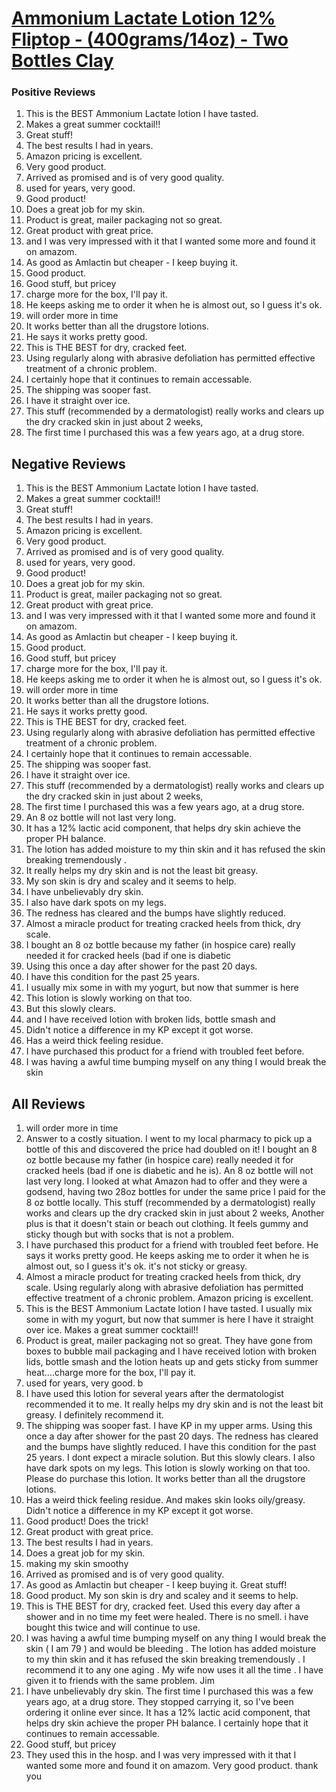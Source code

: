 # [Ammonium Lactate Lotion 12% Fliptop - (400grams/14oz) - Two Bottles Clay](https://products.checkmycream.com/products/Ammonium-Lactate-Lotion-12percent-Fliptop-(400grams14oz)-Two-Bottles-Clay.html)

### Positive Reviews

<ol>
      <li>This is the BEST Ammonium Lactate lotion I have tasted.</li>
      <li>Makes a great summer cocktail!!</li>
      <li>Great stuff!</li>
      <li>The best results I had in years.</li>
      <li>Amazon pricing is excellent.</li>
      <li>Very good product.  </li>
      <li>Arrived as promised and is of very good quality.</li>
      <li>used for years, very good.  </li>
      <li>Good product!  </li>
      <li>Does a great job for my skin.</li>
      <li>Product is great, mailer packaging not so great.  </li>
      <li>Great product with great price.</li>
      <li>and I was very impressed with it that I wanted some more and found it on amazom.</li>
      <li>As good as Amlactin but cheaper - I keep buying it.</li>
      <li>Good product.</li>
      <li>Good stuff, but pricey</li>
      <li>charge more for the box, I&#x27;ll pay it.</li>
      <li>He keeps asking me to order it when he is almost out, so I guess it&#x27;s ok.  </li>
      <li>will order more in time</li>
      <li>It works better than all the drugstore lotions.</li>
      <li>He says it works pretty good.</li>
      <li>This is THE BEST for dry, cracked feet.  </li>
      <li>Using regularly along with abrasive defoliation has permitted effective treatment of a chronic problem.</li>
      <li>I certainly hope that it continues to remain accessable.</li>
      <li>The shipping was sooper fast.</li>
      <li>I have it straight over ice.</li>
      <li>This stuff (recommended by a dermatologist) really works and clears up the dry cracked skin in just about 2 weeks,  </li>
      <li>The first time I purchased this was a few years ago, at a drug store.  </li>
</ol>


<h2>Negative Reviews</h2>
<ol>
<li> This is the BEST Ammonium Lactate lotion I have tasted.</li>
<li> Makes a great summer cocktail!!</li>
<li> Great stuff!</li>
<li> The best results I had in years.</li>
<li> Amazon pricing is excellent.</li>
<li> Very good product.  </li>
<li> Arrived as promised and is of very good quality.</li>
<li> used for years, very good.  </li>
<li> Good product!  </li>
<li> Does a great job for my skin.</li>
<li> Product is great, mailer packaging not so great.  </li>
<li> Great product with great price.</li>
<li> and I was very impressed with it that I wanted some more and found it on amazom.</li>
<li> As good as Amlactin but cheaper - I keep buying it.</li>
<li> Good product.</li>
<li> Good stuff, but pricey</li>
<li> charge more for the box, I&#x27;ll pay it.</li>
<li> He keeps asking me to order it when he is almost out, so I guess it&#x27;s ok.  </li>
<li> will order more in time</li>
<li> It works better than all the drugstore lotions.</li>
<li> He says it works pretty good.</li>
<li> This is THE BEST for dry, cracked feet.  </li>
<li> Using regularly along with abrasive defoliation has permitted effective treatment of a chronic problem.</li>
<li> I certainly hope that it continues to remain accessable.</li>
<li> The shipping was sooper fast.</li>
<li> I have it straight over ice.</li>
<li> This stuff (recommended by a dermatologist) really works and clears up the dry cracked skin in just about 2 weeks,  </li>
<li> The first time I purchased this was a few years ago, at a drug store.  </li>
<li> An 8 oz bottle will not last very long.  </li>
<li> It has a 12% lactic acid component, that helps dry skin achieve the proper PH balance.  </li>
<li> The lotion has added moisture to my thin skin  and it has refused the skin breaking tremendously .  </li>
<li> It really helps my dry skin and is not the least bit greasy.  </li>
<li> My son skin is dry and scaley and it seems to help.</li>
<li> I have unbelievably dry skin.  </li>
<li> I also have dark spots on my legs.</li>
<li> The redness has cleared and the bumps have slightly reduced.</li>
<li> Almost a miracle product for treating cracked heels from thick, dry scale.</li>
<li> I bought an 8 oz bottle because my father (in hospice care) really needed it for cracked heels (bad if one is diabetic</li>
<li> Using this once a day after shower for the past 20 days.</li>
<li> I have this condition for the past 25 years.</li>
<li> I usually mix some in with my yogurt, but now that summer is here</li>
<li> This lotion is slowly working on that too.</li>
<li> But this slowly clears.</li>
<li> and I have received lotion with broken lids, bottle smash and</li>
<li> Didn&#x27;t notice a difference in my KP except it got worse.</li>
<li> Has a weird thick feeling residue.</li>
<li> I have purchased this product for a friend with troubled feet before.  </li>
<li> I was having a awful time bumping myself on any thing I would break the skin</li>
</ol>

<h2>All Reviews</h2>

<ol>
    <li> will order more in time</li>
    <li> Answer to a costly situation. I went to my local pharmacy to pick up a bottle of this and discovered the price had doubled on it! I bought an 8 oz bottle because my father (in hospice care) really needed it for cracked heels (bad if one is diabetic and he is). An 8 oz bottle will not last very long.  I looked at what Amazon had to offer and they were a godsend, having two 28oz bottles for under the same price I paid for the 8 oz bottle locally.  This stuff (recommended by a dermatologist) really works and clears up the dry cracked skin in just about 2 weeks,  Another plus is that it doesn&#x27;t stain or beach out clothing.  It feels gummy and sticky though but with socks that is not a problem.</li>
    <li> I have purchased this product for a friend with troubled feet before.  He says it works pretty good. He keeps asking me to order it when he is almost out, so I guess it&#x27;s ok.  it&#x27;s not sticky or greasy.</li>
    <li> Almost a miracle product for treating cracked heels from thick, dry scale. Using regularly along with abrasive defoliation has permitted effective treatment of a chronic problem. Amazon pricing is excellent.</li>
    <li> This is the BEST Ammonium Lactate lotion I have tasted. I usually mix some in with my yogurt, but now that summer is here I have it straight over ice. Makes a great summer cocktail!!</li>
    <li> Product is great, mailer packaging not so great.  They have gone from boxes to bubble mail packaging and I have received lotion with broken lids, bottle smash and the lotion heats up and gets sticky from summer heat....charge more for the box, I&#x27;ll pay it.</li>
    <li> used for years, very good.  b</li>
    <li> I have used this lotion for several years after the dermatologist recommended it to me.  It really helps my dry skin and is not the least bit greasy.  I definitely recommend it.</li>
    <li> The shipping was sooper fast. I have KP in my upper arms. Using this once a day after shower for the past 20 days. The redness has cleared and the bumps have slightly reduced. I have this condition for the past 25 years. I dont expect a miracle solution. But this slowly clears. I also have dark spots on my legs. This lotion is slowly working on that too. Please do purchase this lotion. It works better than all the drugstore lotions.</li>
    <li> Has a weird thick feeling residue. And makes skin looks oily/greasy. Didn&#x27;t notice a difference in my KP except it got worse.</li>
    <li> Good product!  Does the trick!</li>
    <li> Great product with great price.</li>
    <li> The best results I had in years.</li>
    <li> Does a great job for my skin.</li>
    <li> making my skin smoothy</li>
    <li> Arrived as promised and is of very good quality.</li>
    <li> As good as Amlactin but cheaper - I keep buying it. Great stuff!</li>
    <li> Good product. My son skin is dry and scaley and it seems to help.</li>
    <li> This is THE BEST for dry, cracked feet.  Used this every day after a shower and in no time my feet were healed.  There is no smell.  i have bought this twice and will continue to use.</li>
    <li> I was having a awful time bumping myself on any thing I would break the skin ( I am 79 ) and would be bleeding .  The lotion has added moisture to my thin skin  and it has refused the skin breaking tremendously .  I recommend it to any one aging .  My wife now uses it all the time .  I have given it to friends with the same problem.  Jim</li>
    <li> I have unbelievably dry skin.  The first time I purchased this was a few years ago, at a drug store.  They stopped carrying it, so I&#x27;ve been ordering it online ever since.  It has a 12% lactic acid component, that helps dry skin achieve the proper PH balance.  I certainly hope that it continues to remain accessable.</li>
    <li> Good stuff, but pricey</li>
    <li> They used this in the hosp. and I was very impressed with it that I wanted some more and found it on amazom. Very good product.  thank you</li>
</ol>




